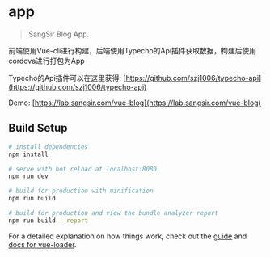 # app

> SangSir Blog App.

前端使用Vue-cli进行构建，后端使用Typecho的Api插件获取数据，构建后使用cordova进行打包为App

Typecho的Api插件可以在这里获得: [https://github.com/szj1006/typecho-api](https://github.com/szj1006/typecho-api)

Demo: [https://lab.sangsir.com/vue-blog](https://lab.sangsir.com/vue-blog)

## Build Setup

``` bash
# install dependencies
npm install

# serve with hot reload at localhost:8080
npm run dev

# build for production with minification
npm run build

# build for production and view the bundle analyzer report
npm run build --report
```

For a detailed explanation on how things work, check out the [guide](http://vuejs-templates.github.io/webpack/) and [docs for vue-loader](http://vuejs.github.io/vue-loader).
